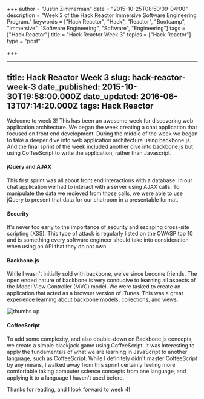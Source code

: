 +++
author = "Justin Zimmerman"
date = "2015-10-25T08:50:09-04:00"
description = "Week 3 of the Hack Reactor Immersive Software Engineering Program."
keywords = ["Hack Reactor", "Hack", "Reactor", "Bootcamp", "Immersive", "Software Engineering", "Software", "Engineering"]
tags = ["Hack Reactor"]
title = "Hack Reactor Week 3"
topics = ["Hack Reactor"]
type = "post"

+++

---
title: Hack Reactor Week 3
slug: hack-reactor-week-3
date_published: 2015-10-30T19:58:00.000Z
date_updated:   2016-06-13T07:14:20.000Z
tags: Hack Reactor
---

Welcome to week 3! This has been an awesome week for discovering web application architecture. We began the week creating a chat application that focused on front end development. During the middle of the week we began to take a deeper dive into web application architecture using backbone.js. And the final sprint of the week included another dive into backbone.js but using CoffeeScript to write the application, rather than Javascript.

#### jQuery and AJAX

This first sprint was all about front end interactions with a database. In our chat application we had to interact with a server using AJAX calls. To manipulate the data we recieved from those calls, we were able to use jQuery to present that data for our chatroom in a presentable format.

#### Security

It's never too early to the importance of security and escaping cross-site scripting (XSS). This type of attack is regularly listed on the OWASP top 10 and is something every software engineer should take into consideration when using an API that they do not own.

#### Backbone.js

While I wasn't initially sold with backbone, we've since become friends. The open ended nature of backbone is very conducive to learning all aspects of the  Model View Controller (MVC) model. We were tasked to create an application that acted as a browser version of iTunes. This was a great experience learning about backbone models, collections, and views.

![thumbs up](http://i.giphy.com/XreQmk7ETCak0.gif)

#### CoffeeScript

To add some complexity, and also double-down on Backbone.js concepts, we create a simple blackjack game using CoffeeScript. It was interesting to apply the fundamentals of what we are learning in JavaScript to another language, such as CoffeeScript. While I definitely didn't master CoffeeScript by any means, I walked away from this sprint certainly feeling more comfortable taking computer science concepts from one language, and applying it to a language I haven't used before.

Thanks for reading, and I look forward to week 4!
